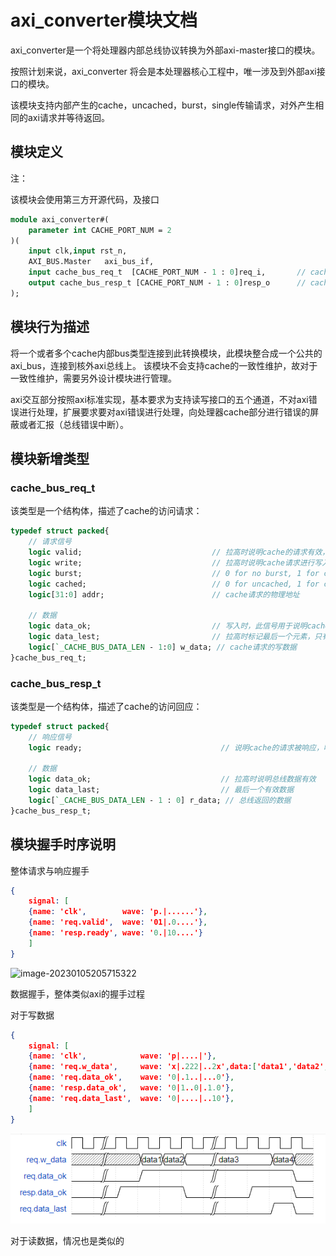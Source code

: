 # axi_converter模块文档

axi_converter是一个将处理器内部总线协议转换为外部axi-master接口的模块。

按照计划来说，axi_converter 将会是本处理器核心工程中，唯一涉及到外部axi接口的模块。



该模块支持内部产生的cache，uncached，burst，single传输请求，对外产生相同的axi请求并等待返回。



## 模块定义

注：

该模块会使用第三方开源代码，及接口

```systemverilog
module axi_converter#(
    parameter int CACHE_PORT_NUM = 2
)(
    input clk,input rst_n,
	AXI_BUS.Master   axi_bus_if,
    input cache_bus_req_t  [CACHE_PORT_NUM - 1 : 0]req_i,       // cache的访问请求
    output cache_bus_resp_t [CACHE_PORT_NUM - 1 : 0]resp_o      // cache的访问应答
);
```

## 模块行为描述

将一个或者多个cache内部bus类型连接到此转换模块，此模块整合成一个公共的axi_bus，连接到核外axi总线上。
该模块不会支持cache的一致性维护，故对于一致性维护，需要另外设计模块进行管理。

axi交互部分按照axi标准实现，基本要求为支持读写接口的五个通道，不对axi错误进行处理，扩展要求要对axi错误进行处理，向处理器cache部分进行错误的屏蔽或者汇报（总线错误中断）。

## 模块新增类型

### cache_bus_req_t
该类型是一个结构体，描述了cache的访问请求：
```systemverilog
typedef struct packed{
    // 请求信号
    logic valid;                             // 拉高时说明cache的请求有效，请求有效后，valid信号应该被拉低
    logic write;                             // 拉高时说明cache请求进行写入
    logic burst;                             // 0 for no burst, 1 for cache burst length
    logic cached;                            // 0 for uncached, 1 for cached
    logic[31:0] addr;                        // cache请求的物理地址

    // 数据
    logic data_ok;                           // 写入时，此信号用于说明cache已准备好提供数据。 读取时，此信号说明cache已准备好接受数据。
    logic data_lest;                         // 拉高时标记最后一个元素，只有读到此信号才认为传输事务结束
    logic[`_CACHE_BUS_DATA_LEN - 1:0] w_data; // cache请求的写数据
}cache_bus_req_t;
```

### cache_bus_resp_t
该类型是一个结构体，描述了cache的访问回应：
```systemverilog
typedef struct packed{
    // 响应信号
    logic ready;                               // 说明cache的请求被响应，响应后ready信号也应该被拉低

    // 数据
    logic data_ok;                             // 拉高时说明总线数据有效
    logic data_last;                           // 最后一个有效数据
    logic[`_CACHE_BUS_DATA_LEN - 1 : 0] r_data; // 总线返回的数据
}cache_bus_resp_t;
```



## 模块握手时序说明

整体请求与响应握手

```json
{
    signal: [
    {name: 'clk',        wave: 'p.|......'},
    {name: 'req.valid',  wave: '01|.0....'},
    {name: 'resp.ready', wave: '0.|10....'}
    ]
}
```

![image-20230105205715322](..\..\pic\image-20230105205323130.png)



数据握手，整体类似axi的握手过程

对于写数据

```json
{
    signal: [
    {name: 'clk',            wave: 'p|....|'},
    {name: 'req.w_data',     wave: 'x|.222|..2x',data:['data1','data2','data3','data4']},
    {name: 'req.data_ok',    wave: '0|.1..|...0'},
    {name: 'resp.data_ok',   wave: '0|1..0|.1.0'},
    {name: 'req.data_last',  wave: '0|....|..10'},
    ]
}
```

![image-20230105211120212](../pic/image-20230105211035713.png)



对于读数据，情况也是类似的
